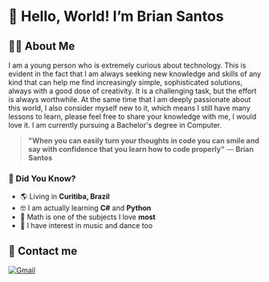 # 👋 Hello, World! I’m Brian Santos

## 🙋‍♂️ About Me
I am a young person who is extremely curious about technology. This is evident in the fact that I am always seeking new knowledge and skills of any kind that can help me find increasingly simple, sophisticated solutions, always with a good dose of creativity. It is a challenging task, but the effort is always worthwhile. At the same time that I am deeply passionate about this world, I also consider myself new to it, which means I still have many lessons to learn, please feel free to share your knowledge with me, I would love it. I am currently pursuing a Bachelor's degree in Computer.

> **"When you can easily turn your thoughts in code you can smile and say with confidence that you learn how to code properly"**
> — **Brian Santos**

### 👀 Did You Know?
- 🌎 Living in **Curitiba, Brazil**
- 🤓 I am actually learning **C#** and **Python**
- 🧐 Math is one of the subjects I love **most**
- 🕺 I have interest in music and dance too

<!-- ## 🛠️Tech Stack-->

## 🤝 Contact me
[![Gmail](https://img.shields.io/badge/Gmail-ea4335?style=for-the-badge&logo=gmail&logoColor=white)](mailto:brian.freitas.santosl@gmail.com)
